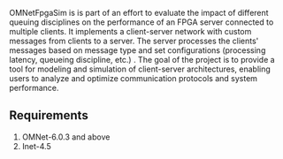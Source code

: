 OMNetFpgaSim is is part of an effort to evaluate the impact of different queuing disciplines on the performance of an FPGA server connected to multiple clients. It implements a client-server network with custom messages from clients to a server. The server processes the clients' messages based on message type and set configurations (processing latency, queueing discipline, etc.) . The goal of the project is to provide a tool for modeling and simulation of client-server architectures, enabling users to analyze and optimize communication protocols and system performance.​

## Requirements
1. OMNet-6.0.3 and above
2. Inet-4.5 
